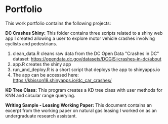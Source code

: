 # Portfolio

This work portfolio contains the following projects:

**DC Crashes Shiny:** This folder contains three scripts related to a shiny web app I created allowing a user to explore motor vehicle crashes involving cyclists and pedestrians.
1. clean_data.R cleans raw data from the DC Open Data "Crashes in DC" dataset: https://opendata.dc.gov/datasets/DCGIS::crashes-in-dc/about
2. app.R creates the shiny app
3. run_and_deploy.R is a short script that deploys the app to shinyapps.io
4. The app can be accessed here: https://kbisson18.shinyapps.io/dc_car_crashes/

**KD Tree Class:** This program creates a KD tree class with user methods for KNN and circular range querying.

**Writing Sample - Leasing Working Paper:** This document contains an excerpt from the working paper on natural gas leasing I worked on as an undergraduate research assistant.
